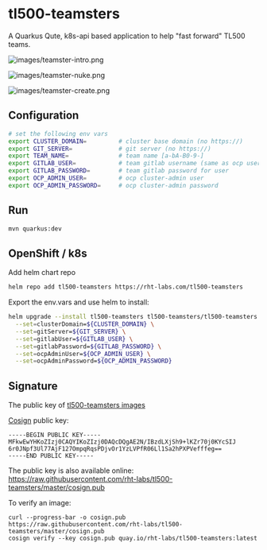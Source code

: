 # tl500-teamsters

A Quarkus Qute, k8s-api based application to help "fast forward" TL500 teams. 

![images/teamster-intro.png](images/teamster-intro.png)

![images/teamster-nuke.png](images/teamster-nuke.png)

![images/teamster-create.png](images/teamster-create.png)

## Configuration

```bash
# set the following env vars
export CLUSTER_DOMAIN=         # cluster base domain (no https://)
export GIT_SERVER=             # git server (no https://)
export TEAM_NAME=              # team name [a-bA-B0-9-]
export GITLAB_USER=            # team gitlab username (same as ocp username)
export GITLAB_PASSWORD=        # team gitlab password for user
export OCP_ADMIN_USER=         # ocp cluster-admin user
export OCP_ADMIN_PASSWORD=     # ocp cluster-admin password
```

## Run

```bash
mvn quarkus:dev
```

## OpenShift / k8s

Add helm chart repo

```bash
helm repo add tl500-teamsters https://rht-labs.com/tl500-teamsters
```

Export the env.vars and use helm to install:

```bash
helm upgrade --install tl500-teamsters tl500-teamsters/tl500-teamsters --namespace tl500-teamsters --create-namespace \
  --set=clusterDomain=${CLUSTER_DOMAIN} \
  --set=gitServer=${GIT_SERVER} \
  --set=gitlabUser=${GITLAB_USER} \
  --set=gitlabPassword=${GITLAB_PASSWORD} \
  --set=ocpAdminUser=${OCP_ADMIN_USER} \
  --set=ocpAdminPassword=${OCP_ADMIN_PASSWORD}
```

## Signature

The public key of [tl500-teamsters images](https://quay.io/repository/rht-labs/tl500-teamsters)

[Cosign](https://github.com/sigstore/cosign) public key:

```shell
-----BEGIN PUBLIC KEY-----
MFkwEwYHKoZIzj0CAQYIKoZIzj0DAQcDQgAE2N/IBzdLXjSh9+lKZr70j0KYcSIJ
6r0JNpf3Ul77AjF127OmpqRqsPDjvOr1YzLVPfR06Ll1Sa2hPXPVefffeg==
-----END PUBLIC KEY-----
```

The public key is also available online: <https://raw.githubusercontent.com/rht-labs/tl500-teamsters/master/cosign.pub>

To verify an image:

```shell
curl --progress-bar -o cosign.pub https://raw.githubusercontent.com/rht-labs/tl500-teamsters/master/cosign.pub
cosign verify --key cosign.pub quay.io/rht-labs/tl500-teamsters:latest
```
